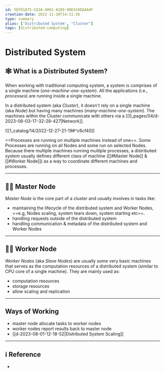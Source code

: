 ```yaml
---
id: 5EFD1A75-CA3A-4062-A289-88E434DAAA4F
creation-date: 2022-11-10T14:11:16 
type: summary
alias: ['Distributed System', "Cluster"]
tags: [distributed-computing]
---
```


# Distributed System 

## 🕸️  What is a Distributed System?

When working with traditional computing system, a system is comprises of a single machine (*one-machine-one-system*). All the applications (i.e., *processes*) are running inside a single machine. 

In a distributed system (aka *Cluster*), it doesn't rely on a single machine (aka *Node*) but having many machines (*many-machine-one-system*). The machines within the Cluster communicate with others via a [[0_pages/04/d-2023-06-03-17-32-28-427|Network]].

![[1_catalog/14/2022-12-27-21-19#^c6cf40]]

==Processes are running on multiple machines instead of one==. Some Processes are running on all Nodes and some run on selected Nodes. 
Because there multiple machines running multiple processes, a distributed system usually defines different class of machine ([[#Master Node]] & [[#Worker Node]]) as a way to coordinate different machines and processes. 

---
## 🤴🏻 Master Node

*Master Node* is the core part of a cluster and usually involves in tasks like: 
- maintaining the lifecycle of the distributed system and Worker Nodes, ==e.g, Nodes scaling, system tears down, system starting etc==.
- handling requests outside of the distributed system
- handling communication & metadata of the distributed system and Worker Nodes

---
## 👷🏻 Worker Node

*Worker Nodes* (aka *Slave Nodes*) are usually some very basic machines that serves as the computation resources of a distributed system (similar to CPU core of a single machine). They are mainly used as: 
- computation resources
- storage resources
- allow scaling and replication

---
## Ways of Working 
- master node allocate tasks to worker nodes 
- worker nodes report results back to master node
- [[d-2023-08-01-12-18-52|Distributed System Scaling]]


---
## ℹ️ Reference
- 